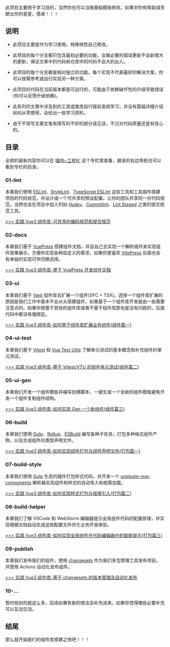 此项目主要用于学习目的，当然你也可以当做基础模板修改。如果对你有帮助请贡献出你的星星，感谢！！！

## 说明

- 此项目主要是作为学习使用，特殊特性自己修改。

- 此项目的每个分支都只包含最初必要的功能，会做必要的错误更新不会新增大的更新，保证文章中的代码和仓库中的代码不会大的出入。

- 此项目的每个分支都是相对独立的功能，每个实现不代表最好的解决方案，你可以按需参考或自行实现另一种方案。

- 此项目的代码在当前版本都是可运行的，可能由于依赖破坏性的升级导致错误(你可以反馈升级依赖)。

- 此系列的文章中涉及到的工具或类库自行提前查阅学习，并没有篇幅详细介绍如何从零使用，会给出一些学习资料，

- 由于不常写文章文笔有限写的不好的部分请见谅，不过对代码质量还是有信心的。

## 目录

全部的最新内容你可以在 [喵呜~工程化](https://juejin.cn/column/7130951037547970567) 这个专栏里查看，掘金的右边导航也可以看到专栏的目录。

### 01-lint

本章我们使用 [ESLint](https://eslint.org/)、[StyleLint](https://stylelint.io/)、[TypeScript ESLint](https://typescript-eslint.io/docs/) 这些工具和工具插件搭建项目的代码规范，并设计成一个可共享的预设配置。让你的团队共享同一份代码规范。当然也会在项目中加入列如 [Husky](https://github.com/typicode/husky)、[Commitlint](https://github.com/conventional-changelog/commitlint)、[Lint Staged](https://github.com/okonet/lint-staged) 之类的提交规范工具。

[>>> 实践 Vue3 组件库-可共享的编码规范和提交规范](https://juejin.cn/post/7136800894742036517)

### 02-docs

本章我们基于 [VuePress](https://v2.vuepress.vuejs.org/zh/) 搭建组件文档，并且自己去实现一个解析插件来实现组件效果展示，方便你实现各种自定义的需求。如果你更喜欢 [VitePress](https://vitepress.vuejs.org/) 后面也会有单独的实现可供切换选择。

[>>> 实践 Vue3 组件库-基于 VuePress 开发组件文档](https://juejin.cn/post/7136825713411227679)

### 03-ui

本章我们基于 [Vant](https://vant-ui.github.io/vant/#/zh-CN) 组件库去扩展一个组件(SFC + TSX)。选择一个组件库扩展的原因是我们工作中基本不会从头搭建组件，如果基于一个组件库开发是由一些需要注意点的。如果你想基于其他的组件库或者不基于组件库那也是没有问题的，后面代码中都没有强绑定。

[>>> 实践 Vue3 组件库-如何基于组件库扩展业务组件(组件篇一)](https://juejin.cn/post/7137107018938056734)

### 04-ui-test

本章我们基于 [Vitest](https://cn.vitest.dev/) 和 [Vue Test Utils](https://test-utils.vuejs.org/) 了解单元测试的基本概念和补充组件的单元测试。

[>>> 实践 Vue3 组件库-基于 Vitest/VTU 的组件单元测试(组件篇二)](https://juejin.cn/post/7137578647522639908)

### 05-ui-gen

本章我们开发一个组件模板并编写创建脚本，一键生成一个全新的组件模板避免开发一个组件复制组件结构。

[>>> 实践 Vue3 组件库-如何实现 Gen 一个新组件(组件篇三)](https://juejin.cn/post/7137585038102626340)

### 06-build

本章我们使用 [Gulp](https://gulpjs.com/)、[Rollup](https://rollupjs.org/guide/en/)、[ESBuild](https://esbuild.github.io/) 编写各种子任务，打包多种格式组件产物，以及生成组件的类型声明文件。

[>>> 实践 Vue3 组件库-如何实现组件打包与组件声明文件(打包篇一)](https://juejin.cn/post/7137902538103193613)

### 07-build-style

本章我们使用 [Gulp](https://gulpjs.com/) 生态的插件打包样式代码，并开发一个 [unplugin-vue-components](https://github.com/antfu/unplugin-vue-components) 解析器实现组件和样式的自动导入和按需加载。

[>>> 实践 Vue3 组件库-如何实现样式打包与按需引入(打包篇二)](https://juejin.cn/post/7138212982558818311)

### 08-build-helper

本章我们了解 VSCode 和 WebStorm 编辑器提示全局组件代码的配置原理，并实现根据文档自动生成这些配置文件优化业务开发体验。

[>>> 实践 Vue3 组件库-如何实现全局组件在代码编辑器中的智能提示(打包篇三)](https://juejin.cn/post/7138308389595152420)

### 09-publish

本章我们发布我们的组件，使用 [changesets](https://github.com/changesets/changesets) 作为我们多包管理工具发布项目，并使用 Actions 自动化发布组件。

[>>> 实践 Vue3 组件库-基于 changesets 的版本管理及自动化发布](https://juejin.cn/post/7140639347937640479)

### 10-...

暂时规划的就这么多，后续如果有新的想法会补充进来。如果你觉得哪些必要补充可以互动交流。

## 结尾

那么就开始我们的组件库搭建之旅吧！！！
